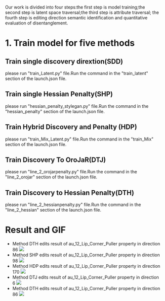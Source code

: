 Our work is divided into four steps:the first step is model training;the second step is latent space traversal;the third step is attribute traversal; the fourth step is editing direction semantic identification and quantitative evaluation of disentanglement.
# 1. Train model for five methods
## Train single discovery dirextion(SDD) 
please run "train_Latent.py" file.Run the command in the "train_latent" section of the launch.json file.
## Train single Hessian Penalty(SHP) 
please run "hessian_penalty_stylegan.py" file.Run the command in the "hessian_penalty" section of the launch.json file.
## Train Hybrid Discovery and Penalty (HDP) 
please run "train_Mix_Latent.py" file.Run the command in the "train_Mix" section of the launch.json file.
## Train Discovery To OroJaR(DTJ) 
please run "line_2_orojarpenalty.py" file.Run the command in the "line_2_orojar" section of the launch.json file.
## Train Discovery to Hessian Penalty(DTH) 
please run "line_2_hessianpenalty.py" file.Run the command in the "line_2_hessian" section of the launch.json file.
# Result  and GIF
- Method DTH edits result of au_12_Lip_Corner_Puller property in direction 86
![](https://github.com/ydniuyongjie/twoStageForFaceEdit/blob/main/gif/au_12_Lip_Corner_Puller_162_SDD.gif)
- Method SHP edits result of au_12_Lip_Corner_Puller property in direction 98
![](https://github.com/ydniuyongjie/twoStageForFaceEdit/blob/main/gif/au_12_Lip_Corner_Puller_98_SHP.gif)
- Method HDP edits result of au_12_Lip_Corner_Puller property in direction 170
![](https://github.com/ydniuyongjie/twoStageForFaceEdit/blob/main/gif/au_12_Lip_Corner_Puller_170_HDP.gif)
- Method DTJ edits result of au_12_Lip_Corner_Puller property in direction 6
![](https://github.com/ydniuyongjie/twoStageForFaceEdit/blob/main/gif/au_12_Lip_Corner_Puller_6_DTJ.gif)
- Method DTH edits result of au_12_Lip_Corner_Puller property in direction 86
![](https://github.com/ydniuyongjie/twoStageForFaceEdit/blob/main/gif/au_12_Lip_Corner_Puller_86_DTH.gif)

